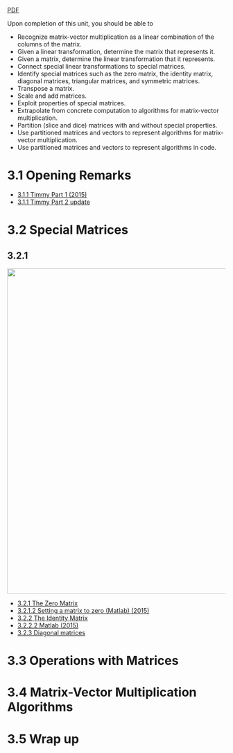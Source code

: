 [PDF](http://www.cs.utexas.edu/users/flame/LAFF/Notes/Week3.pdf#page=1)

Upon completion of this unit, you should be able to

- Recognize matrix-vector multiplication as a linear combination of the columns of the matrix.
- Given a linear transformation, determine the matrix that represents it.
- Given a matrix, determine the linear transformation that it represents.
- Connect special linear transformations to special matrices.
- Identify special matrices such as the zero matrix, the identity matrix, diagonal matrices, triangular matrices, and symmetric matrices.
- Transpose a matrix.
- Scale and add matrices.
- Exploit properties of special matrices.
- Extrapolate from concrete computation to algorithms for matrix-vector multiplication.
- Partition (slice and dice) matrices with and without special properties.
- Use partitioned matrices and vectors to represent algorithms for matrix-vector multiplication.
- Use partitioned matrices and vectors to represent algorithms in code. 


# 3.1 Opening Remarks

- [3.1.1 Timmy Part 1 (2015)](https://www.youtube.com/watch?v=q9hXKxn4jOk)
- [3.1.1 Timmy Part 2 update](https://www.youtube.com/watch?v=QQuGiBfddHY)

# 3.2 Special Matrices

## 3.2.1

<img src="https://user-images.githubusercontent.com/6586811/53199753-88c67080-35e5-11e9-9c1c-8a539a4b82a4.png" width="750"/>

- [3.2.1 The Zero Matrix](https://www.youtube.com/watch?v=E3roa1e48DA)
- [3.2.1.2 Setting a matrix to zero (Matlab) (2015)](https://www.youtube.com/watch?v=0xPxQd_5EA4)
- [3.2.2 The Identity Matrix](https://www.youtube.com/watch?v=T4QCRhXYrTw)
- [3.2.2.2 Matlab (2015)](https://www.youtube.com/watch?v=p2p1UD0yfLk)
- [3.2.3 Diagonal matrices](https://www.youtube.com/watch?v=bdwfDlHD4XQ)

# 3.3 Operations with Matrices
# 3.4 Matrix-Vector Multiplication Algorithms
# 3.5 Wrap up
